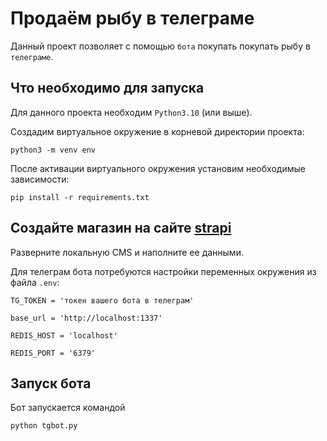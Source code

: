 # Продаём рыбу в телеграме

Данный проект позволяет с помощью `бота` покупать покупать рыбу в `телеграме`.

## Что необходимо для запуска
Для данного проекта необходим `Python3.10` (или выше).

Создадим виртуальное окружение в корневой директории проекта:
```
python3 -m venv env
```
После активации виртуального окружения установим необходимые зависимости:
```
pip install -r requirements.txt
```


## Создайте магазин на сайте [strapi](https://github.com/strapi/strapi)

Разверните локальную CMS и наполните ее данными.


Для телеграм бота потребуются настройки переменных окружения из файла `.env`:
```
TG_TOKEN = 'токен вашего бота в телеграм'

base_url = 'http://localhost:1337'

REDIS_HOST = 'localhost'

REDIS_PORT = '6379'
```


## Запуск бота
Бот запускается командой
```
python tgbot.py
```
